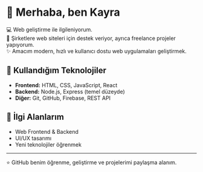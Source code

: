 # 👋 Merhaba, ben Kayra  

💻 Web geliştirme ile ilgileniyorum.  
🚀 Şirketlere web siteleri için destek veriyor, ayrıca freelance projeler yapıyorum.  
✨ Amacım modern, hızlı ve kullanıcı dostu web uygulamaları geliştirmek.  

## 🔧 Kullandığım Teknolojiler
- **Frontend:** HTML, CSS, JavaScript, React  
- **Backend:** Node.js, Express (temel düzeyde)  
- **Diğer:** Git, GitHub, Firebase, REST API  

## 📌 İlgi Alanlarım
- Web Frontend & Backend  
- UI/UX tasarımı  
- Yeni teknolojiler öğrenmek  

---
⭐️ GitHub benim öğrenme, geliştirme ve projelerimi paylaşma alanım.  
